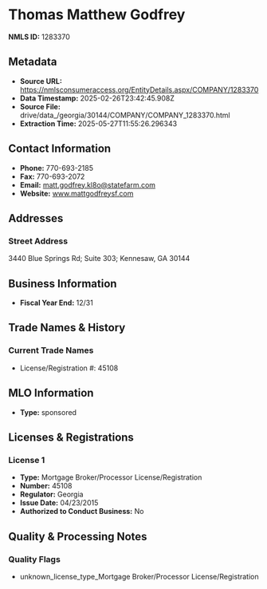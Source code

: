 # Thomas Matthew Godfrey

**NMLS ID:** 1283370

## Metadata
- **Source URL:** https://nmlsconsumeraccess.org/EntityDetails.aspx/COMPANY/1283370
- **Data Timestamp:** 2025-02-26T23:42:45.908Z
- **Source File:** drive/data_/georgia/30144/COMPANY/COMPANY_1283370.html
- **Extraction Time:** 2025-05-27T11:55:26.296343

## Contact Information
- **Phone:** 770-693-2185
- **Fax:** 770-693-2072
- **Email:** matt.godfrey.kl8o@statefarm.com
- **Website:** www.mattgodfreysf.com

## Addresses
### Street Address
3440 Blue Springs Rd; Suite 303; Kennesaw, GA 30144

## Business Information
- **Fiscal Year End:** 12/31

## Trade Names & History
### Current Trade Names
- License/Registration #: 45108

## MLO Information
- **Type:** sponsored

## Licenses & Registrations

### License 1
- **Type:** Mortgage Broker/Processor License/Registration
- **Number:** 45108
- **Regulator:** Georgia
- **Issue Date:** 04/23/2015
- **Authorized to Conduct Business:** No

## Quality & Processing Notes
### Quality Flags
- unknown_license_type_Mortgage Broker/Processor License/Registration
